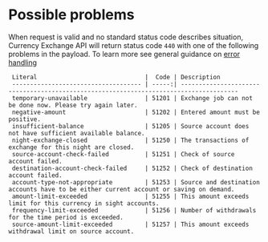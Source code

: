    
Possible problems
=================

When request is valid and no standard status code describes situation, Currency Exchange API will return status code `440` with one of the following problems in the payload. 
To learn more see general guidance on [error handling]()

     Literal                              |  Code | Description                                                                           
     ------------------------------------ | -----:| -------------------------------------------------------------------------------------- 
     temporary-unavailable                | 51201 | Exchange job can not be done now. Please try again later.                             
     negative-amount                      | 51202 | Entered amount must be positive.                                                      
     insufficient-balance                 | 51205 | Source account does not have sufficient available balance.                            
     night-exchange-closed                | 51250 | The transactions of exchange for this night are closed.                               
     source-account-check-failed          | 51251 | Check of source account failed.                                                       
     destination-account-check-failed     | 51252 | Check of destination account failed.                                                  
     account-type-not-appropriate         | 51253 | Source and destination accounts have to be either current account or saving on demand.
     amount-limit-exceeded                | 51255 | This amount exceeds limit for this currency in sight accounts.                        
     frequency-limit-exceeded             | 51256 | Number of withdrawals for the time period is exceeded.                                
     source-amount-limit-exceeded         | 51257 | This amount exceeds withdrawal limit on source account.                                                   
